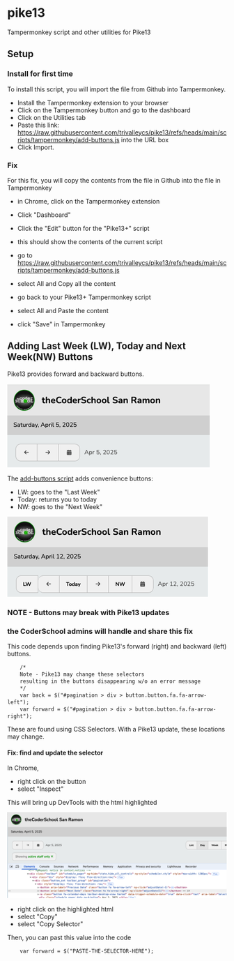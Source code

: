 # pike13
 Tampermonkey script and other utilities for Pike13


## Setup



### Install for first time

To install this script, you will import the file from Github into Tampermonkey.

- Install the  Tampermonkey extension to your browser
- Click on the  Tampermonkey button and go to the dashboard
- Click on the Utilities tab
- Paste this link: https://raw.githubusercontent.com/trivalleycs/pike13/refs/heads/main/scripts/tampermonkey/add-buttons.js
 into the URL box
- Click Import.


### Fix 

For this fix, you will copy the contents from the file in Github into the file in Tampermonkey

- in Chrome, click on the Tampermonkey extension
- Click "Dashboard"
- Click the "Edit" button for the "Pike13+" script
- this should show the contents of the current script

- go to https://raw.githubusercontent.com/trivalleycs/pike13/refs/heads/main/scripts/tampermonkey/add-buttons.js
- select All and Copy all the content
- go back to your Pike13+ Tampermonkey script
- select All and Paste the content
- click "Save" in Tampermonkey

## Adding Last Week (LW), Today and Next Week(NW) Buttons

Pike13 provides forward and backward buttons.

![pike13 original](./doc/pike13-orig.png)

The [add-buttons script](./scripts/tampermonkey/add-buttons.js) adds convenience buttons:

- LW: goes to the "Last Week"
- Today: returns you to today
- NW: goes to the "Next Week"

![pike13 with buttons](./doc/pike13-with-buttons.png)

### NOTE - Buttons may break with Pike13 updates 
### the CoderSchool admins will handle and share this fix

This code depends upon finding Pike13's forward (right) and backward (left) buttons.

```
    /*
    Note - Pike13 may change these selectors 
    resulting in the buttons disappearing w/o an error message
    */
    var back = $("#pagination > div > button.button.fa.fa-arrow-left");
    var forward = $("#pagination > div > button.button.fa.fa-arrow-right");

```    


These are found using CSS Selectors.  With a Pike13 update, these locations may change.

#### Fix: find and update the selector

In Chrome, 

- right click on the button
- select "Inspect"

This will bring up DevTools with the html highlighted

![inspect button](./doc/find-selector.png)

- right click on the highlighted html
- select "Copy"
- select "Copy Selector"

Then, you can past this value into the code

```
    var forward = $("PASTE-THE-SELECTOR-HERE");
```
